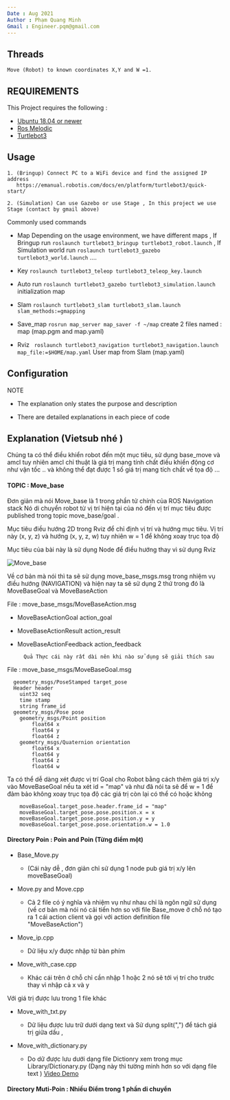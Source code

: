 ```yaml
---
Date : Aug 2021
Author : Phạm Quang Minh 
Gmail : Engineer.pqm@gmail.com
---
```



## Threads
    Move (Robot) to known coordinates X,Y and W =1.

## REQUIREMENTS
This Project requires the following :

 * [Ubuntu 18.04 or newer](https://ubuntu.com/download/desktop)
 * [Ros Melodic](http://wiki.ros.org/melodic/Installation/Ubuntu)
 * [Turtlebot3](https://emanual.robotis.com/docs/en/platform/turtlebot3/quick-start/)
 
## Usage
    1. (Bringup) Connect PC to a WiFi device and find the assigned IP address 
       https://emanual.robotis.com/docs/en/platform/turtlebot3/quick-start/
       
    2. (Simulation) Can use Gazebo or use Stage , In this project we use Stage (contact by gmail above)

       
Commonly used commands

- Map
Depending on the usage environment, we have different maps , If Bringup run `roslaunch turtlebot3_bringup turtlebot3_robot.launch` , If Simulation world run `roslaunch turtlebot3_gazebo turtlebot3_world.launch` ....


- Key
`roslaunch turtlebot3_teleop turtlebot3_teleop_key.launch`

- Auto run
`roslaunch turtlebot3_gazebo turtlebot3_simulation.launch` initialization map

- Slam
`roslaunch turtlebot3_slam turtlebot3_slam.launch slam_methods:=gmapping`


- Save_map
`rosrun map_server map_saver -f ~/map` create 2 files named : map (map.pgm and map.yaml)

- Rviz 
` roslaunch turtlebot3_navigation turtlebot3_navigation.launch map_file:=$HOME/map.yaml` User map from Slam (map.yaml)


## Configuration


NOTE 
-   The explanation only states the purpose and description

-   There are detailed explanations in each piece of code


## Explanation (Vietsub nhé )


Chúng ta có thể điều khiển robot đến một mục tiêu, sử dụng base_move và amcl tuy nhiên amcl chỉ thuật là giá trị mang tính chất điều khiển động cơ như vận tốc .. và  không thể đạt được 1 số giá trị mang tích chất về  tọa độ ...

#### TOPIC : Move_base 

 Đơn giản mà nói Move_base là 1 trong phần tử chính của ROS Navigation stack Nó di chuyển robot từ vị trí hiện tại của nó đến vị trí mục tiêu được published trong topic move_base/goal .

Mục tiêu điều hướng 2D trong Rviz để chỉ định vị trí và hướng mục tiêu. Vị trí này (x, y, z) và hướng (x, y, z, w) tuy nhiên w = 1 để không xoay trục tọa độ 

Mục tiêu của bài này là sử dụng Node để điều hướng thay vì sử dụng Rviz 

![Move_base](http://library.isr.ist.utl.pt/docs/roswiki/attachments/move_base/overview_tf.png)

Về cơ bản mà nói thì ta sẽ sử dụng move_base_msgs.msg trong nhiệm vụ điều hướng (NAVIGATION) và hiện nay ta sẽ sử dụng 2 thứ trong đó là MoveBaseGoal và MoveBaseAction

   File : move_base_msgs/MoveBaseAction.msg  

- MoveBaseActionGoal action_goal
- MoveBaseActionResult action_result
- MoveBaseActionFeedback action_feedback


        Quả Thực cái này rất dài nên khi nào sử dụng sẽ giải thích sau 
        
File : move_base_msgs/MoveBaseGoal.msg  

      geometry_msgs/PoseStamped target_pose
      Header header
        uint32 seq
        time stamp
        string frame_id
      geometry_msgs/Pose pose
        geometry_msgs/Point position
            float64 x
            float64 y
            float64 z
        geometry_msgs/Quaternion orientation
            float64 x
            float64 y
            float64 z
            float64 w
    
  Ta có thể dễ dàng xét được vị trí Goal cho Robot bằng cách thêm giá trị x/y vào MoveBaseGoal nếu ta xét id = "map" và như đã nói ta sẽ để w = 1 để đảm bảo không xoay trục tọa độ các giá trị còn lại có thể có hoặc không 
       
        moveBaseGoal.target_pose.header.frame_id = "map"
        moveBaseGoal.target_pose.pose.position.x = x
        moveBaseGoal.target_pose.pose.position.y = y
        moveBaseGoal.target_pose.pose.orientation.w = 1.0

#### Directory Poin : Poin and Poin (Từng điểm một)

- Base_Move.py 
    - (Cái này dễ , đơn giản chỉ sử dụng 1 node pub giá trị x/y lên moveBaseGoal)
- Move.py and Move.cpp
    - Cả 2 file có ý nghĩa và nhiệm vụ như nhau chỉ là ngôn ngữ sử dụng (về cơ bản mà nói nó cải tiến hơn so với file Base_move ở chỗ nó tạo ra 1 cái action client và gọi với action definition file "MoveBaseAction")

- Move_ip.cpp 
    - Dữ liệu x/y được nhập từ bàn phím  
- Move_with_case.cpp 
    - Khác cái trên ở chỗ  chỉ cần nhập 1 hoặc 2 nó sẽ tới vị trí cho trước thay vì nhập cả x và y 

Với giá trị được lưu trong 1 file khác 

- Move_with_txt.py
   - Dữ liệu được lưu trữ dưới dạng text và Sử dụng split(",") để tách giá trị giữa dấu , 
  
- Move_with_dictionary.py
    - Do dữ được lưu dưới dạng file Dictionry xem trong mục Library/Dictionary.py (Dạng này thì tường minh hơn so với dạng file text )
        [Video Demo](https://drive.google.com/file/d/1GcPGdj0GGRlgUv0CH6B-aCYBWdvZqyLB/view?usp=sharing)



#### Directory Muti-Poin : Nhiều Điểm trong 1 phần di chuyển 


